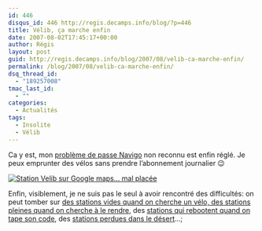 ```yaml
---
id: 446
disqus_id: 446 http://regis.decamps.info/blog/?p=446
title: Vélib, ça marche enfin
date: 2007-08-02T17:45:17+00:00
author: Régis
layout: post
guid: http://regis.decamps.info/blog/2007/08/velib-ca-marche-enfin/
permalink: /blog/2007/08/velib-ca-marche-enfin/
dsq_thread_id:
  - "189257008"
tmac_last_id:
  - ""
categories:
  - Actualités
tags:
  - Insolite
  - Vélib
---
```

Ca y est, mon [problème de passe Navigo](http://regis.decamps.info/blog/2007/07/velib-un-lancement-a-la-francaise/) non reconnu est enfin réglé. Je peux emprunter des vélos sans prendre l’abonnement journalier 😉

[<img src='http://regis.decamps.info/blog/wp-content/uploads/2007/08/capture_velib_desert.thumbnail.png' alt='Station Velib sur Google maps… mal placée' class="alignleft" />](http://regis.decamps.info/blog/wp-content/uploads/2007/08/capture_velib_desert.png "Station Velib sur Google maps… mal placée")

Enfin, visiblement, je ne suis pas le seul à avoir rencontré des difficultés: on peut tomber sur [des stations vides quand on cherche un vélo, des stations pleines quand on cherche à le rendre](http://www.ghusse.com/actu/velib-probleme_300/), des [stations qui rebootent quand on tape son code](http://morgat.blogspot.com/2007/07/velib-deja-frappe-par-le-bug-1.html), des <a alt="Station Vélib perdue dans le désert africain" href="http://www.velib.paris.fr/les_stations/trouver_une_station/(id)/19038">stations perdues dans le désert</a>…;
